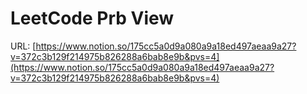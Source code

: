 # LeetCode Prb View
URL: [https://www.notion.so/175cc5a0d9a080a9a18ed497aeaa9a27?v=372c3b129f214975b826288a6bab8e9b&pvs=4](https://www.notion.so/175cc5a0d9a080a9a18ed497aeaa9a27?v=372c3b129f214975b826288a6bab8e9b&pvs=4)
